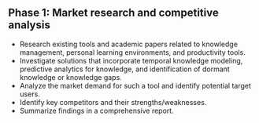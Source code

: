 ## Phase 1: Market research and competitive analysis
- Research existing tools and academic papers related to knowledge management, personal learning environments, and productivity tools.
- Investigate solutions that incorporate temporal knowledge modeling, predictive analytics for knowledge, and identification of dormant knowledge or knowledge gaps.
- Analyze the market demand for such a tool and identify potential target users.
- Identify key competitors and their strengths/weaknesses.
- Summarize findings in a comprehensive report.

